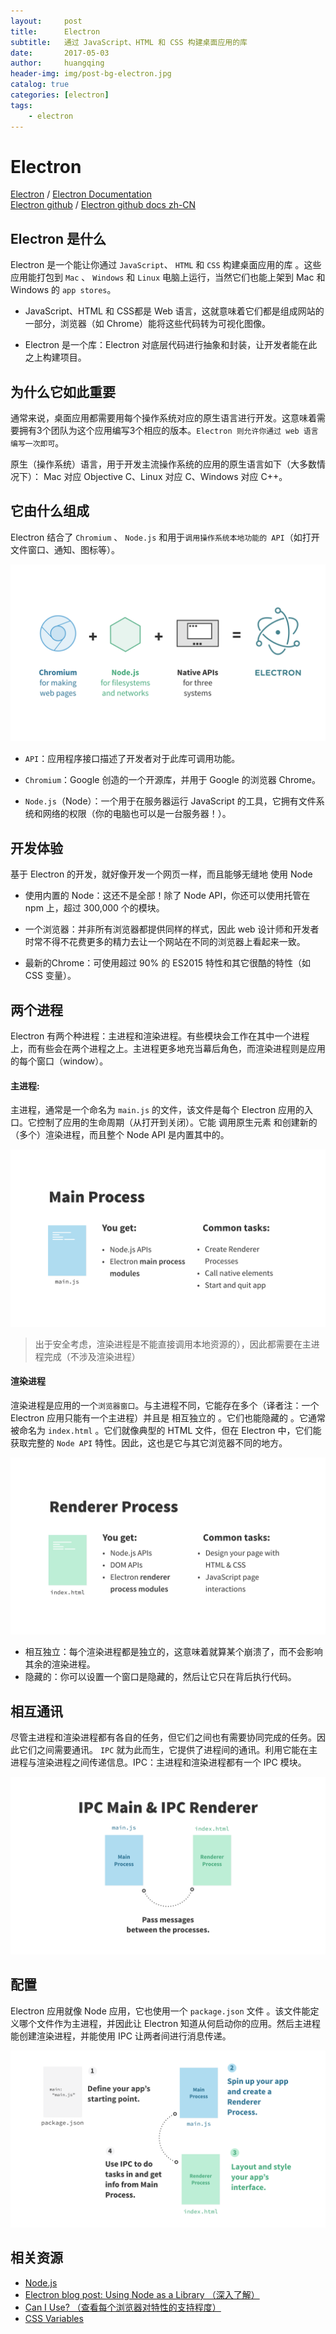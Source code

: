 ```yaml
---
layout:     post
title:      Electron
subtitle:   通过 JavaScript、HTML 和 CSS 构建桌面应用的库
date:       2017-05-03
author:     huangqing
header-img: img/post-bg-electron.jpg
catalog: true
categories: [electron]
tags:
    - electron   
---
```



# Electron

[Electron](http://electron.atom.io/) /  [Electron Documentation](http://electron.atom.io/docs/)   
[Electron github](https://github.com/electron/electron) / [Electron github docs zh-CN](https://github.com/electron/electron/tree/master/docs-translations/zh-CN)

## Electron 是什么

Electron 是一个能让你通过 `JavaScript`、 `HTML` 和 `CSS` 构建桌面应用的库 。这些应用能打包到 `Mac` 、 `Windows` 和 `Linux` 电脑上运行，当然它们也能上架到 Mac 和 Windows 的 `app stores`。

+ JavaScript、HTML 和 CSS都是 Web 语言，这就意味着它们都是组成网站的一部分，浏览器（如 Chrome）能将这些代码转为可视化图像。

+ Electron 是一个库：Electron 对底层代码进行抽象和封装，让开发者能在此之上构建项目。

## 为什么它如此重要

通常来说，桌面应用都需要用每个操作系统对应的原生语言进行开发。这意味着需要拥有3个团队为这个应用编写3个相应的版本。`Electron 则允许你通过 web 语言编写一次即可`。

原生（操作系统）语言，用于开发主流操作系统的应用的原生语言如下（大多数情况下）： Mac 对应 Objective C、Linux 对应 C、Windows 对应 C++。

## 它由什么组成

Electron 结合了 `Chromium` 、 `Node.js` 和用于`调用操作系统本地功能的 API`（如打开文件窗口、通知、图标等）。


![electron-composition](/images/electron/electron-composition.png)

+ `API`：应用程序接口描述了开发者对于此库可调用功能。

+ `Chromium`：Google 创造的一个开源库，并用于 Google 的浏览器 Chrome。

+ `Node.js`（Node）：一个用于在服务器运行 JavaScript 的工具，它拥有文件系统和网络的权限（你的电脑也可以是一台服务器！）。


## 开发体验

基于 Electron 的开发，就好像开发一个网页一样，而且能够无缝地 使用 Node 

+ 使用内置的 Node：这还不是全部！除了 Node API，你还可以使用托管在 npm 上，超过 300,000 个的模块。

+ 一个浏览器：并非所有浏览器都提供同样的样式，因此 web 设计师和开发者时常不得不花费更多的精力去让一个网站在不同的浏览器上看起来一致。

+ 最新的Chrome：可使用超过 90% 的 ES2015 特性和其它很酷的特性（如 CSS 变量）。


## 两个进程

Electron 有两个种进程：主进程和渲染进程。有些模块会工作在其中一个进程上，而有些会在两个进程之上。主进程更多地充当幕后角色，而渲染进程则是应用的每个窗口（window）。

#### 主进程:

主进程，通常是一个命名为 `main.js` 的文件，该文件是每个 Electron 应用的入口。它控制了应用的生命周期（从打开到关闭）。它能 调用原生元素 和创建新的（多个）渲染进程，而且整个 Node API 是内置其中的。

![主进程](/images/electron/main-process.png)

> 出于安全考虑，渲染进程是不能直接调用本地资源的），因此都需要在主进程完成（不涉及渲染进程）


#### 渲染进程

渲染进程是应用的一个`浏览器窗口`。与主进程不同，它能存在多个（译者注：一个 Electron 应用只能有一个主进程）并且是 相互独立的 。它们也能隐藏的 。它通常被命名为 `index.html` 。它们就像典型的 HTML 文件，但在 Electron 中，它们能获取完整的 `Node API` 特性。因此，这也是它与其它浏览器不同的地方。

![渲染进程](/images/electron/renderer-process.png)

+ 相互独立：每个渲染进程都是独立的，这意味着就算某个崩溃了，而不会影响其余的渲染进程。
+ 隐藏的：你可以设置一个窗口是隐藏的，然后让它只在背后执行代码。


## 相互通讯

尽管主进程和渲染进程都有各自的任务，但它们之间也有需要协同完成的任务。因此它们之间需要通讯。 `IPC` 就为此而生，它提供了进程间的通讯。利用它能在主进程与渲染进程之间传递信息。IPC：主进程和渲染进程都有一个 IPC 模块。

![相互通讯](/images/electron/mutual-communication.png)

## 配置

Electron 应用就像 Node 应用，它也使用一个 `package.json` 文件 。该文件能定义哪个文件作为主进程，并因此让 Electron 知道从何启动你的应用。然后主进程能创建渲染进程，并能使用 IPC 让两者间进行消息传递。

![配置](/images/electron/package.png)


## 相关资源

+ [Node.js](https://nodejs.org/en/)
+ [Electron blog post: Using Node as a Library （深入了解）](https://electron.atom.io/blog/2016/08/08/electron-internals-using-node-as-a-library)
+ [Can I Use? （查看每个浏览器对特性的支持程度）](http://caniuse.com/#home)
+ [CSS Variables](https://developers.google.com/web/updates/2016/02/css-variables-why-should-you-care?hl=enversioning/)

